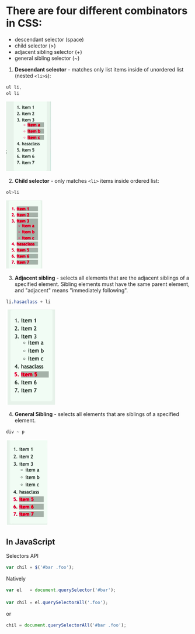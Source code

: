 # There are four different combinators in CSS:

* descendant selector (space)
* child selector (>)
* adjacent sibling selector (+)
* general sibling selector (~)

1. **Descendant selector** - matches only list items inside of unordered list (nested `<li>`s):

```css
ul li,
ol li
```
![descendantSelector](./descendantSelector.png)


2. **Child selector** - only matches `<li>` items inside ordered list:

```css
ol>li
```
![childSelector](./childSelector.png)

3. **Adjacent sibling** - selects all elements that are the adjacent siblings of a specified element.
Sibling elements must have the same parent element, and "adjacent" means "immediately following".

```css
li.hasaclass + li
```
![adjacentSiblingSelector](./adjacentSiblingSelector.png)

4. **General Sibling** - selects all elements that are siblings of a specified element.

```css
div ~ p 
```
![generalSiblingSelector](./generalSiblingSelector.png)

## In JavaScript

Selectors API

```js
var chil = $('#bar .foo');
```
 
Natively

```js
var el   = document.querySelector('#bar');

var chil = el.querySelectorAll('.foo');
```
or

```js
chil = document.querySelectorAll('#bar .foo');
```
